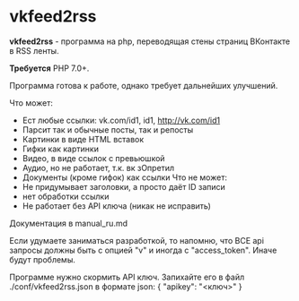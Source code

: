 # vkfeed2rss
**vkfeed2rss** - программа на php, переводящая стены страниц ВКонтакте в RSS ленты.

**Требуется** PHP 7.0+.

Программа готова к работе, однако требует дальнейших улучшений.

Что может:
* Ест любые ссылки: vk.com/id1, id1, http://vk.com/id1
* Парсит так и обычные посты, так и репосты
* Картинки в виде HTML вставок
* Гифки как картинки
* Видео, в виде ссылок с превьюшкой
* Аудио, но не работает, т.к. вк зОпретил
* Документы (кроме гифок) как ссылки
Что не может:
* Не придумывает заголовки, а просто даёт ID записи
* нет обработки ссылки
* Не работает без API ключа (никак не исправить)

Документация в manual_ru.md

Если удумаете заниматься разработкой, то напомню, что ВСЕ api запросы должны быть с опцией "v" и иногда с "access_token". Иначе будут проблемы.

Программе нужно скормить API ключ. Запихайте его в файл ./conf/vkfeed2rss.json в формате json:
{
	"apikey": "<ключ>"
}

